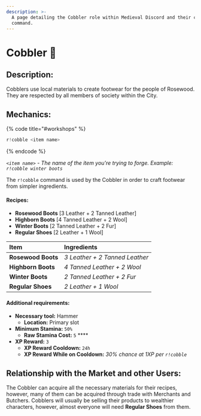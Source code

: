 ```yaml
---
description: >-
  A page detailing the Cobbler role within Medieval Discord and their cobble
  command.
---
```


# Cobbler 👢

## Description:

Cobblers use local materials to create footwear for the people of Rosewood. They are respected by all members of society within the City.

## Mechanics:

{% code title="\#workshops" %}
```javascript
r!cobble <item name>
```
{% endcode %}

_`<item name>`_ _- The name of the item you're trying to forge. Example:_ _`r!cobble winter boots`_

The `r!cobble` command is used by the Cobbler in order to craft footwear from simpler ingredients. 

#### Recipes:

* **Rosewood Boots** \[3 Leather + 2 Tanned Leather\]
* **Highborn Boots** \[4 Tanned Leather + 2 Wool\]
* **Winter Boots** \[2 Tanned Leather + 2 Fur\]
* **Regular Shoes** \[2 Leather + 1 Wool\]

| **Item** | Ingredients |
| :--- | :--- |
| **Rosewood Boots** | _3 Leather + 2 Tanned Leather_ |
| **Highborn Boots** | _4 Tanned Leather + 2 Wool_ |
| **Winter Boots** | _2 Tanned Leather + 2 Fur_ |
| **Regular Shoes** | _2 Leather + 1 Wool_ |

#### Additional requirements:

* **Necessary tool:** Hammer
  * **Location:** Primary slot
* **Minimum Stamina:** `50%`
  * **Raw Stamina Cost:** `5` ****
* **XP Reward:** `3`
  * **XP Reward Cooldown:** `24h`
  * **XP Reward While on Cooldown:** _30% chance at 1XP per `r!cobble`_

## Relationship with the Market and other Users:

The Cobbler can acquire all the necessary materials for their recipes, however, many of them can be acquired through trade with Merchants and Butchers. Cobblers will usually be selling their products to wealthier characters, however, almost everyone will need **Regular Shoes** from them.

